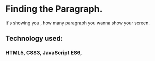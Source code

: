 # Finding the Paragraph.

It's showing you , how many paragraph you wanna show your screen.

## Technology used:

### HTML5, CSS3, JavaScript ES6,

